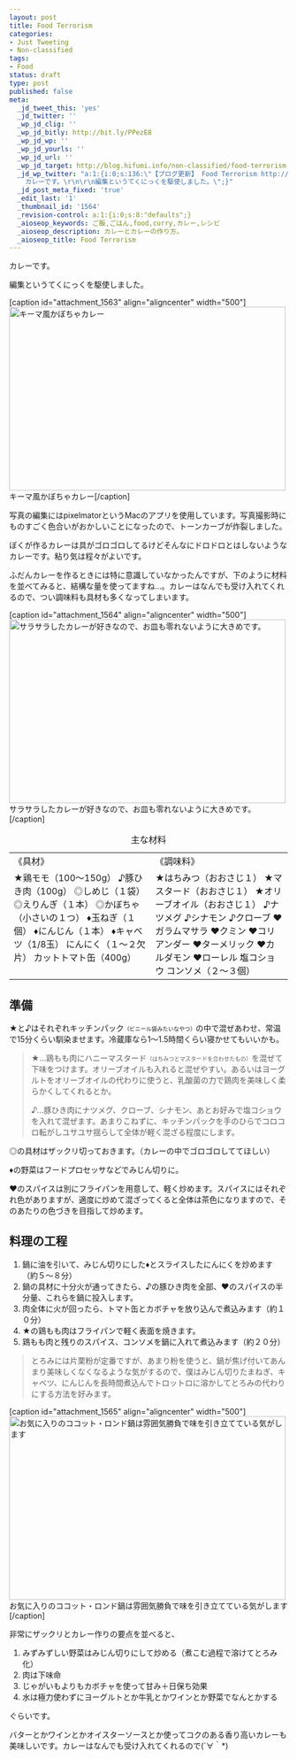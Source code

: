 ```yaml
---
layout: post
title: Food Terrorism
categories:
- Just Tweeting
- Non-classified
tags:
- Food
status: draft
type: post
published: false
meta:
  _jd_tweet_this: 'yes'
  _jd_twitter: ''
  _wp_jd_clig: ''
  _wp_jd_bitly: http://bit.ly/PPezE8
  _wp_jd_wp: ''
  _wp_jd_yourls: ''
  _wp_jd_url: ''
  _wp_jd_target: http://blog.hifumi.info/non-classified/food-terrorism-4/?utm_campaign=twitter&utm_medium=twitter&utm_source=twitter
  _jd_wp_twitter: "a:1:{i:0;s:136:\"【ブログ更新】 Food Terrorism http://bit.ly/PPezE8 -
    カレーです。\r\n\r\n編集というてくにっくを駆使しました。\";}"
  _jd_post_meta_fixed: 'true'
  _edit_last: '1'
  _thumbnail_id: '1564'
  _revision-control: a:1:{i:0;s:8:"defaults";}
  _aioseop_keywords: ご飯,ごはん,food,curry,カレー,レシピ
  _aioseop_description: カレーとカレーの作り方。
  _aioseop_title: Food Terrorism
---
```

カレーです。

編集というてくにっくを駆使しました。

[caption id="attachment_1563" align="aligncenter" width="500"]<a title="キーマ風かぼちゃカレー" href="http://blog.hifumi.info/wp-content/uploads/2012/07/curry1-half.jpg"><img class="size-large wp-image-1563" title="キーマ風かぼちゃカレー" src="http://blog.hifumi.info/wp-content/uploads/2012/07/curry1-half-500x332.jpg" alt="キーマ風かぼちゃカレー" width="500" height="332" /></a> キーマ風かぼちゃカレー[/caption]

<!--more-->

写真の編集にはpixelmatorというMacのアプリを使用しています。写真撮影時にものすごく色合いがおかしいことになったので、トーンカーブが炸裂しました。

ぼくが作るカレーは具がゴロゴロしてるけどそんなにドロドロとはしないようなカレーです。粘り気は程々がよいです。

ふだんカレーを作るときには特に意識していなかったんですが、下のように材料を並べてみると、結構な量を使ってますね…。カレーはなんでも受け入れてくれるので、つい調味料も具材も多くなってしまいます。

[caption id="attachment_1564" align="aligncenter" width="500"]<a title="サラサラしたカレーが好きなので、お皿も零れないように大きめです。" href="http://blog.hifumi.info/wp-content/uploads/2012/07/curry2-half.jpg"><img class="size-large wp-image-1564" title="サラサラしたカレーが好きなので、お皿も零れないように大きめです。" src="http://blog.hifumi.info/wp-content/uploads/2012/07/curry2-half-500x332.jpg" alt="サラサラしたカレーが好きなので、お皿も零れないように大きめです。" width="500" height="332" /></a> サラサラしたカレーが好きなので、お皿も零れないように大きめです。[/caption]
<table border="0"><caption>主な材料</caption>
<tbody>
<tr>
<td>《具材》</td>
<td>《調味料》</td>
</tr>
<tr align="left" valign="top">
<td>★鶏モモ（100〜150g）
♪豚ひき肉（100g）
◎しめじ（１袋）
◎えりんぎ（１本）
◎かぼちゃ（小さいの１つ）
♦玉ねぎ（１個）
♦にんじん（１本）
♦キャベツ（1/8玉）
にんにく（１〜２欠片）
カットトマト缶（400g）</td>
<td>★はちみつ（おおさじ１）
★マスタード（おおさじ１）
★オリーブオイル（おおさじ１）
♪ナツメグ
♪シナモン
♪クローブ
♥ガラムマサラ
♥クミン
♥コリアンダー
♥ターメリック
♥カルダモン
♥ローレル
塩コショウ
コンソメ（２〜３個）</td>
</tr>
</tbody>
</table>
<h2>準備</h2>
★と♪はそれぞれキッチンパック<span style="font-size: 10px;">（ビニール袋みたいなやつ）</span>の中で混ぜあわせ、常温で15分くらい馴染ませます。冷蔵庫なら1〜1.5時間くらい寝かせてもいいかも。
<blockquote>★…鶏もも肉にハニーマスタード<span style="font-size: 10px;">（はちみつとマスタードを合わせたもの）</span>を混ぜて下味をつけます。オリーブオイルも入れると混ぜやすい。あるいはヨーグルトをオリーブオイルの代わりに使うと、乳酸菌の力で鶏肉を美味しく柔らかくしてくれるとか。

♪…豚ひき肉にナツメグ、クローブ、シナモン、あとお好みで塩コショウを入れて混ぜます。あまりこねずに、キッチンパックを手のひらでコロコロ転がしユサユサ揺らして全体が軽く混ざる程度にします。</blockquote>
◎の具材はザックリ切っておきます。（カレーの中でゴロゴロしててほしい）

♦の野菜はフードプロセッサなどでみじん切りに。

♥のスパイスは別にフライパンを用意して、軽く炒めます。スパイスにはそれぞれ色がありますが、適度に炒めて混ざってくると全体は茶色になりますので、そのあたりの色づきを目指して炒めます。
<h2>料理の工程</h2>
<ol>
	<li>鍋に油を引いて、みじん切りにした♦とスライスしたにんにくを炒めます（約５〜８分）</li>
	<li>鍋の具材に十分火が通ってきたら、♪の豚ひき肉を全部、♥のスパイスの半分量、これらを鍋に投入します。</li>
	<li>肉全体に火が回ったら、トマト缶とカボチャを放り込んで煮込みます（約１０分）</li>
	<li>★の鶏もも肉はフライパンで軽く表面を焼きます。</li>
	<li>鶏もも肉と残りのスパイス、コンソメを鍋に入れて煮込みます（約２０分）</li>
</ol>
<blockquote>とろみには片栗粉が定番ですが、あまり粉を使うと、鍋が焦げ付いてあんまり美味しくなくなるような気がするので、僕はみじん切りたまねぎ、キャベツ、にんじんを長時間煮込んでトロットロに溶かしてとろみの代わりにする方法を好みます。</blockquote>
[caption id="attachment_1565" align="aligncenter" width="500"]<img class="size-large wp-image-1565" title="お気に入りのココット・ロンド鍋は雰囲気勝負で味を引き立てている気がします" src="http://blog.hifumi.info/wp-content/uploads/2012/07/curry3-half-500x332.jpg" alt="お気に入りのココット・ロンド鍋は雰囲気勝負で味を引き立てている気がします" width="500" height="332" /> お気に入りのココット・ロンド鍋は雰囲気勝負で味を引き立てている気がします[/caption]

非常にザックリとカレー作りの要点を並べると、
<ol>
	<li>みずみずしい野菜はみじん切りにして炒める（煮こむ過程で溶けてとろみ化）</li>
	<li>肉は下味命</li>
	<li>じゃがいもよりもカボチャを使って甘み＋日保ち効果</li>
	<li>水は極力使わずにヨーグルトとか牛乳とかワインとか野菜でなんとかする</li>
</ol>
ぐらいです。

バターとかワインとかオイスターソースとか使ってコクのある香り高いカレーも美味しいです。カレーはなんでも受け入れてくれるので(´∀｀*)
